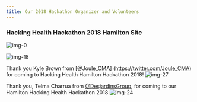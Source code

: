 ```yaml
---
title: Our 2018 Hackathon Organizer and Volunteers
---
```


### Hacking Health Hackathon 2018 Hamilton Site  

![img-0](/newsletter/img/hackathon/hackathon2018/organizer/img-0.png "img-0")

![img-18](/newsletter/img/hackathon/hackathon2018/day3/img-18.png "img-18")



Thank you Kyle Brown from [@Joule_CMA] (https://twitter.com/Joule_CMA) for coming to Hacking Health Hamilton Hackathon 2018!
![img-27](/newsletter/img/hackathon/hackathon2018/day3/img-27.png "img-27")

Thank you, Telma Charrua from [@DesjardinsGroup](https://twitter.com/DesjardinsGroup), for coming to our Hamilton Hacking Health Hackathon 2018
![img-24](/newsletter/img/hackathon/hackathon2018/day3/img-24.png "img-24")


